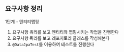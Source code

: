 ## 요구사항 정리

1단계 - 엔티티맵핑

1. 요구사항 쿼리를 보고 엔티티와 맵핑시키는 작업을 진행한다
2. 요구사항 쿼리를 보고 레포지토리 클래스를 작성해본다
3. `@DataJpaTest`를 이용하여 테스트를 진행한다
